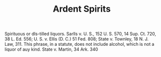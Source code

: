 ---
title: Ardent Spirits
permalink: "/definitions/ardent-spirits.html"
body: Spirituous or dls-tilled liquors. Sarlls v. U. S., 152 U. S. 570, 14 Sup. Ct.
  720, 38 L. Ed. 556; U. S. v. Ellis (D. C.) 51 Fed. 808; State v. Townley, 18 N.
  J. Law, 311. This phrase, in a statute, does not include alcohol, which is not a
  liquor of auy kind. State v. Martin, 34 Ark. 340
published_at: '2018-07-07'
layout: post
---